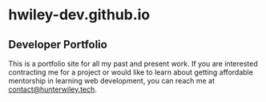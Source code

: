 # hwiley-dev.github.io

## Developer Portfolio
This is a portfolio site for all my past and present work.  If you are interested contracting me for a project or would like to learn about getting affordable mentorship in learning web development, you can reach me at contact@hunterwiley.tech. 
